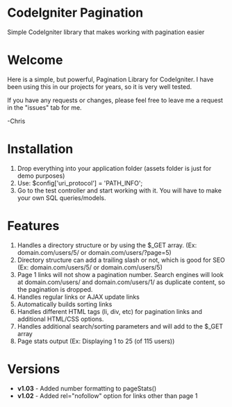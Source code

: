 CodeIgniter Pagination
======================
Simple CodeIgniter library that makes working with pagination easier

Welcome
=======
Here is a simple, but powerful, Pagination Library for CodeIgniter. I have been using this in our projects for years, so it is very well tested.

If you have any requests or changes, please feel free to leave me a request in the "issues" tab for me.

-Chris

Installation
============
1. Drop everything into your application folder (assets folder is just for demo purposes)
2. Use: $config['uri_protocol'] = 'PATH_INFO';
3. Go to the test controller and start working with it. You will have to make your own SQL queries/models. 

Features
========
1. Handles a directory structure or by using the $_GET array. (Ex: domain.com/users/5/ or domain.com/users/?page=5)
2. Directory structure can add a trailing slash or not, which is good for SEO (Ex: domain.com/users/5/ or domain.com/users/5)
3. Page 1 links will not show a pagination number. Search engines will look at domain.com/users/ and domain.com/users/1/ as duplicate content, so the pagination is dropped.
4. Handles regular links or AJAX update links
5. Automatically builds sorting links
6. Handles different HTML tags (li, div, etc) for pagination links and additional HTML/CSS options.
7. Handles additional search/sorting parameters and will add to the $_GET array
8. Page stats output (Ex: Displaying 1 to 25 (of 115 users))

Versions
========
* **v1.03** - Added number formatting to pageStats()
* **v1.02** - Added rel="nofollow" option for links other than page 1